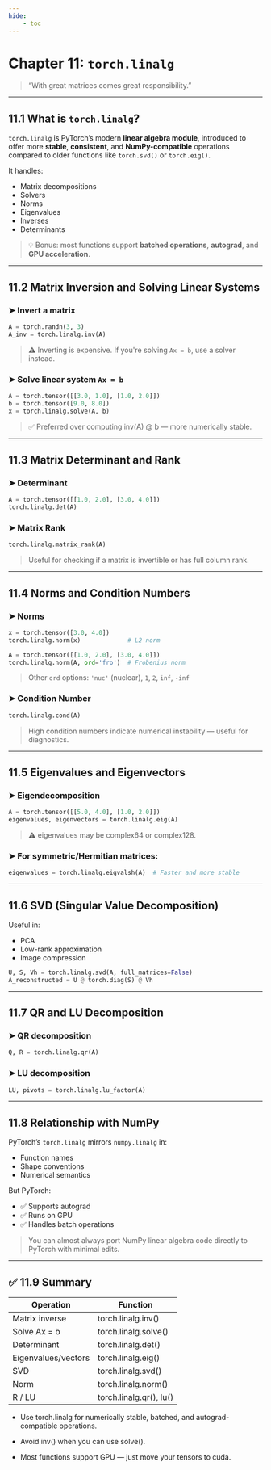 ```yaml
---
hide:
    - toc
---
```


# Chapter 11: `torch.linalg`

> “With great matrices comes great responsibility.”

---

## 11.1 What is `torch.linalg`?

`torch.linalg` is PyTorch’s modern **linear algebra module**, introduced to offer more **stable**, **consistent**, and **NumPy-compatible** operations compared to older functions like `torch.svd()` or `torch.eig()`.

It handles:

- Matrix decompositions  
- Solvers  
- Norms  
- Eigenvalues  
- Inverses  
- Determinants  

> 💡 Bonus: most functions support **batched operations**, **autograd**, and **GPU acceleration**.

---

## 11.2 Matrix Inversion and Solving Linear Systems

### ➤ Invert a matrix

```python
A = torch.randn(3, 3)
A_inv = torch.linalg.inv(A)
```
> ⚠️ Inverting is expensive. If you're solving `Ax = b`, use a solver instead.

### ➤ Solve linear system `Ax = b`
```python
A = torch.tensor([[3.0, 1.0], [1.0, 2.0]])
b = torch.tensor([9.0, 8.0])
x = torch.linalg.solve(A, b)
```
> ✅ Preferred over computing inv(A) @ b — more numerically stable.

---

## 11.3 Matrix Determinant and Rank

### ➤ Determinant
```python
A = torch.tensor([[1.0, 2.0], [3.0, 4.0]])
torch.linalg.det(A)
```

### ➤ Matrix Rank
```python
torch.linalg.matrix_rank(A)
```
> Useful for checking if a matrix is invertible or has full column rank.

---

## 11.4 Norms and Condition Numbers

### ➤ Norms
```python
x = torch.tensor([3.0, 4.0])
torch.linalg.norm(x)             # L2 norm

A = torch.tensor([[1.0, 2.0], [3.0, 4.0]])
torch.linalg.norm(A, ord='fro')  # Frobenius norm
```
> Other `ord` options: `'nuc'` (nuclear), `1`, `2`, `inf`, `-inf`

### ➤ Condition Number
```python
torch.linalg.cond(A)
```
> High condition numbers indicate numerical instability — useful for diagnostics.

---

## 11.5 Eigenvalues and Eigenvectors

### ➤ Eigendecomposition
```python
A = torch.tensor([[5.0, 4.0], [1.0, 2.0]])
eigenvalues, eigenvectors = torch.linalg.eig(A)
```
> ⚠️ eigenvalues may be complex64 or complex128.

### ➤ For symmetric/Hermitian matrices:
```python
eigenvalues = torch.linalg.eigvalsh(A)  # Faster and more stable
```

---

##  11.6 SVD (Singular Value Decomposition)

Useful in:
- PCA
- Low-rank approximation
- Image compression
```python
U, S, Vh = torch.linalg.svd(A, full_matrices=False)
A_reconstructed = U @ torch.diag(S) @ Vh
```

---

## 11.7 QR and LU Decomposition

### ➤ QR decomposition
```python
Q, R = torch.linalg.qr(A)
```

### ➤ LU decomposition
```python
LU, pivots = torch.linalg.lu_factor(A)
```

---

## 11.8 Relationship with NumPy
PyTorch’s `torch.linalg` mirrors `numpy.linalg` in:  
- Function names  
- Shape conventions  
- Numerical semantics

But PyTorch:  
- ✅ Supports autograd  
- ✅ Runs on GPU  
- ✅ Handles batch operations  

> You can almost always port NumPy linear algebra code directly to PyTorch with minimal edits.

---

## ✅ 11.9 Summary
|Operation	            |Function                      |
|-----------------------|------------------------------|
|Matrix inverse	        |torch.linalg.inv()            |
|Solve Ax = b	        |torch.linalg.solve()          |
|Determinant	        |torch.linalg.det()            |
|Eigenvalues/vectors	|torch.linalg.eig()            |
|SVD	                |torch.linalg.svd()            |
|Norm	                |torch.linalg.norm()           |
|R / LU	                |torch.linalg.qr(), lu()       |

- Use torch.linalg for numerically stable, batched, and autograd-compatible operations.

- Avoid inv() when you can use solve().

- Most functions support GPU — just move your tensors to cuda.
